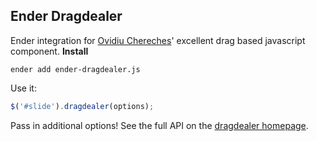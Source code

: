 Ender Dragdealer
-------
Ender integration for [Ovidiu Chereches](http://ovidiu.ch)' excellent drag based javascript component.
__Install__

`ender add ender-dragdealer.js`

Use it:

``` js
$('#slide').dragdealer(options);
```

Pass in additional options! See the full API on the [dragdealer homepage](http://code.ovidiu.ch/dragdealer).